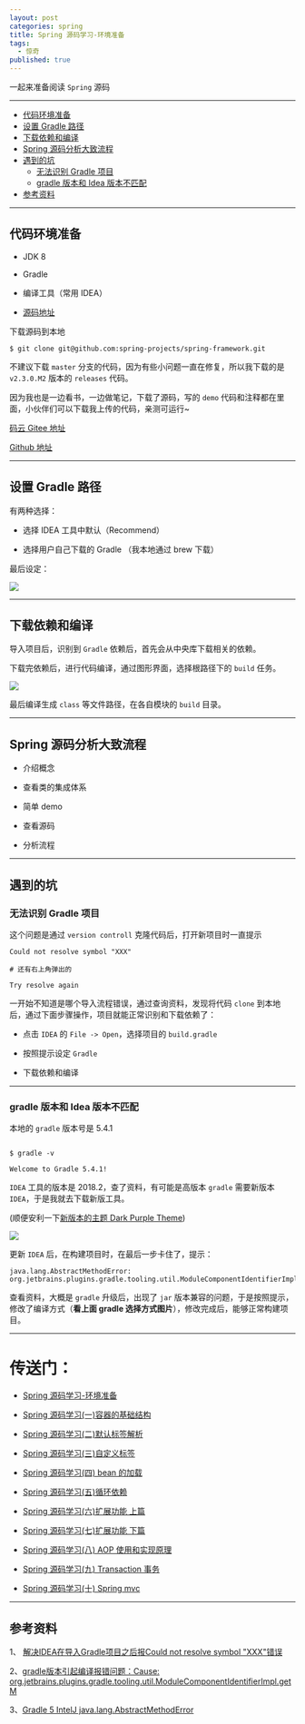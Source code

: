 ```yaml
---
layout: post
categories: spring
title: Spring 源码学习-环境准备
tags: 
  - 惊奇
published: true
---
```


一起来准备阅读 `Spring` 源码

<!--more--> 

---
-   [代码环境准备](#代码环境准备)
-   [设置 Gradle 路径](#设置-gradle-路径)
-   [下载依赖和编译](#下载依赖和编译)
-   [Spring 源码分析大致流程](#spring-源码分析大致流程)
-   [遇到的坑](#遇到的坑)
    -   [无法识别 Gradle 项目](#无法识别-gradle-项目)
    -   [gradle 版本和 Idea 版本不匹配](#gradle-版本和-idea-版本不匹配)
-   [参考资料](#参考资料)

------------------------------------------------------------------------

代码环境准备
------------

-   JDK 8

-   Gradle

-   编译工具（常用 IDEA）

-   [源码地址](https://github.com/spring-projects/spring-framework/tree/v5.2.0.M2)

下载源码到本地


    $ git clone git@github.com:spring-projects/spring-framework.git 

不建议下载 `master` 分支的代码，因为有些小问题一直在修复，所以我下载的是
`v2.3.0.M2` 版本的 `releases` 代码。

因为我也是一边看书，一边做笔记，下载了源码，写的 `demo`
代码和注释都在里面，小伙伴们可以下载我上传的代码，亲测可运行\~

[码云 Gitee 地址](https://gitee.com/vip-augus/spring-analysis-note.git)

[Github 地址](https://github.com/Vip-Augus/spring-analysis-note)

------------------------------------------------------------------------

设置 Gradle 路径
----------------

有两种选择：

-   选择 IDEA 工具中默认（Recommend）

-   选择用户自己下载的 Gradle （我本地通过 brew 下载）

最后设定：

![](http://www.justdojava.com/assets/images/2019/java/image_yjq/Spring/env_prepared/gradle_selected.png)

------------------------------------------------------------------------

下载依赖和编译
--------------

导入项目后，识别到 `Gradle` 依赖后，首先会从中央库下载相关的依赖。

下载完依赖后，进行代码编译，通过图形界面，选择根路径下的 `build` 任务。

![](http://www.justdojava.com/assets/images/2019/java/image_yjq/Spring/env_prepared/gradle_building.png)

最后编译生成 `class` 等文件路径，在各自模块的 `build` 目录。

------------------------------------------------------------------------

Spring 源码分析大致流程
-----------------------

-   介绍概念

-   查看类的集成体系

-   简单 demo

-   查看源码

-   分析流程

------------------------------------------------------------------------

遇到的坑
--------

### 无法识别 Gradle 项目

这个问题是通过 `version controll` 克隆代码后，打开新项目时一直提示


    Could not resolve symbol "XXX" 
    
    # 还有右上角弹出的 
    
    Try resolve again 

一开始不知道是哪个导入流程错误，通过查询资料，发现将代码 `clone`
到本地后，通过下面步骤操作，项目就能正常识别和下载依赖了：

-   点击 `IDEA` 的 `File -> Open`，选择项目的 `build.gradle`

-   按照提示设定 `Gradle`

-   下载依赖和编译

------------------------------------------------------------------------

### gradle 版本和 Idea 版本不匹配

本地的 `gradle` 版本号是 5.4.1

``` {.linux}

$ gradle -v 

Welcome to Gradle 5.4.1! 
```

`IDEA` 工具的版本是 2018.2，查了资料，有可能是高版本 `gradle` 需要新版本
`IDEA`，于是我就去下载新版工具。

(顺便安利一下[新版本的主题 Dark Purple
Theme](https://plugins.jetbrains.com/plugin/12100-dark-purple-theme))

![](https://raw.githubusercontent.com/OlyaB/DarkPurpleTheme/master/screenshots/darkpurple-main-window.png)

更新 `IDEA` 后，在构建项目时，在最后一步卡住了，提示：


    java.lang.AbstractMethodError: org.jetbrains.plugins.gradle.tooling.util.ModuleComponentIdentifierImpl.getModuleIdentifier()Lorg/gradle/api/artifacts/ModuleIdentifier; 

查看资料，大概是 `gradle` 升级后，出现了 `jar`
版本兼容的问题，于是按照提示，修改了编译方式（**看上面 gradle
选择方式图片**），修改完成后，能够正常构建项目。

------------------------------------------------------------------------

# 传送门：

- [Spring 源码学习-环境准备](http://www.justdojava.com/2019/06/08/spring-analysis-note-env-prepared)

- [Spring 源码学习(一)容器的基础结构](http://www.justdojava.com/2019/06/08/spring-analysis-note-1)

- [Spring 源码学习(二)默认标签解析](http://www.justdojava.com/2019/06/14/spring-analysis-note-2)

- [Spring 源码学习(三)自定义标签](http://www.justdojava.com/2019/06/16/spring-analysis-note-3)

- [Spring 源码学习(四) bean 的加载](http://www.justdojava.com/2019/06/19/spring-analysis-note-4)

- [Spring 源码学习(五)循环依赖](http://www.justdojava.com/2019/06/21/spring-analysis-note-5)

- [Spring 源码学习(六)扩展功能 上篇](http://www.justdojava.com/2019/06/25/spring-analysis-note-6)

- [Spring 源码学习(七)扩展功能 下篇](http://www.justdojava.com/2019/06/30/spring-analysis-note-7)

- [Spring 源码学习(八) AOP 使用和实现原理](http://www.justdojava.com/2019/07/17/spring-analysis-note-8)

- [Spring 源码学习(九) Transaction 事务](http://www.justdojava.com/2019/07/18/spring-analysis-note-9)

- [Spring 源码学习(十) Spring mvc](http://www.justdojava.com/2019/07/21/spring-analysis-note-10)

---

参考资料
--------

1、 [解决IDEA在导入Gradle项目之后报Could not resolve symbol
"XXX"错误](https://www.jianshu.com/p/f1fb53a494ab)

2、[gradle版本引起编译报错问题：Cause:
org.jetbrains.plugins.gradle.tooling.util.ModuleComponentIdentifierImpl.getM](https://blog.csdn.net/leftfist/article/details/88617463)

3、[Gradle 5 IntelJ
java.lang.AbstractMethodError](https://www.jianshu.com/p/f9951d5506fc)
